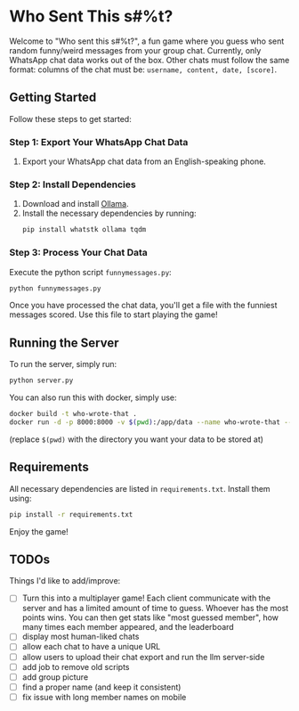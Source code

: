 # Who Sent This s#%t?

Welcome to "Who sent this s#%t?", a fun game where you guess who sent random funny/weird messages from your group chat. Currently, only WhatsApp chat data works out of the box. Other chats must follow the same format: columns of the chat must be: `username, content, date, [score]`.

## Getting Started

Follow these steps to get started:

### Step 1: Export Your WhatsApp Chat Data

1. Export your WhatsApp chat data from an English-speaking phone.

### Step 2: Install Dependencies

1. Download and install [Ollama](https://ollama.com/download).
2. Install the necessary dependencies by running:
    ```bash
    pip install whatstk ollama tqdm
    ```

### Step 3: Process Your Chat Data

Execute the python script `funnymessages.py`:

```sh
python funnymessages.py
```

Once you have processed the chat data, you'll get a file with the funniest messages scored. Use this file to start playing the game!

## Running the Server

To run the server, simply run:

```bash
python server.py
```

You can also run this with docker, simply use:

```bash
docker build -t who-wrote-that .
docker run -d -p 8000:8000 -v $(pwd):/app/data --name who-wrote-that --restart always who-wrote-that
```

(replace `$(pwd)` with the directory you want your data to be stored at)

## Requirements

All necessary dependencies are listed in `requirements.txt`. Install them using:

```bash
pip install -r requirements.txt
```

Enjoy the game!

## TODOs
Things I'd like to add/improve:
- [ ] Turn this into a multiplayer game! Each client communicate with the server and has a limited amount of time to guess. Whoever has the most points wins. You can then get stats like "most guessed member", how many times each member appeared, and the leaderboard
- [ ] display most human-liked chats
- [ ] allow each chat to have a unique URL
- [ ] allow users to upload their chat export and run the llm server-side
- [ ] add job to remove old scripts
- [ ] add group picture
- [ ] find a proper name (and keep it consistent)
- [ ] fix issue with long member names on mobile